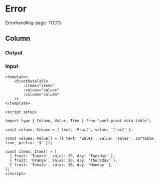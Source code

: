 <script setup lang="ts">
import PivotDataTable from '@/src/components/PivotDataTable.vue'
import { Value, Column, Item } from '@/types/main.d.ts';

const column: Column = { text: 'Fruit', value: 'fruit' };

const values: Value[] = [{ text: 'Sales', value: 'sales', sortable: true, prefix: '$' }];

const items: Item[] = [
  { fruit: 'Tomato', sales: 30, day: 'Tuesday' },
  { fruit: 'Orange', sales: 20, day: 'Thursday' },
  { fruit: 'Tomato', sales: 30, day: 'Monday' },
];
</script>


# Error

Errorhandling-page. TODO.

## Column

### Output

<PivotDataTable 
:items="items" 
:values="values" 
:column="column" 
/>

### Input

```vue
<template>
    <PivotDataTable 
        :items="items" 
        :values="values" 
        :column="column" 
    />
</template>

<script setup>

import type { Column, Value, Item } from "vue3-pivot-data-table";

const column: Column = { text: 'Fruit', value: 'fruit' };

const values: Value[] = [{ text: 'Sales', value: 'sales', sortable: true, prefix: '$' }];

const items: Item[] = [
  { fruit: 'Tomato', sales: 30, day: 'Tuesday' },
  { fruit: 'Orange', sales: 20, day: 'Thursday' },
  { fruit: 'Tomato', sales: 30, day: 'Monday' },
];
</script>
```
